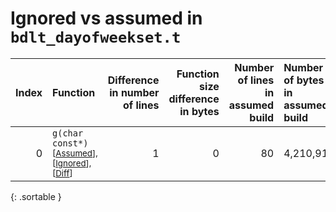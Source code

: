 # Ignored vs assumed in `bdlt_dayofweekset.t`

<script src="../sorttable.js"></script>

|   Index | Function                                                                                          |   Difference in number of lines |   Function size difference in bytes |   Number of lines in assumed build | Number of bytes in assumed build   |   Number of lines in ignored build | Number of bytes in ignored build   |
|--------:|:--------------------------------------------------------------------------------------------------|--------------------------------:|------------------------------------:|-----------------------------------:|:-----------------------------------|-----------------------------------:|:-----------------------------------|
|       0 | `g(char const*)` <sup>\[[Assumed](0.assume.s)\], \[[Ignored](0.none.s)\], \[[Diff](0.diff.html)\] |                               1 |                                   0 |                                 80 | 4,210,912                          |                                 80 | 4,210,912                          |
{: .sortable }
